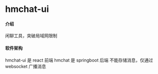 # hmchat-ui

#### 介绍

闲聊工具，突破局域网限制

#### 软件架构

hmchat-ui 是 react 前端
hmchat 是 springboot 后端
不能存储消息，仅通过 websocket 广播消息
